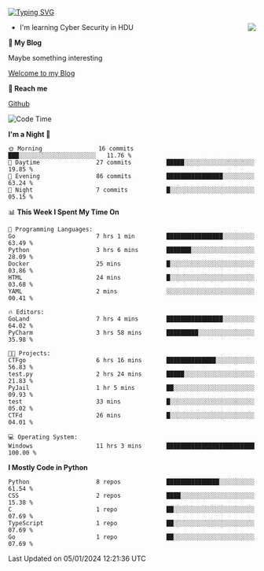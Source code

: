 [![Typing SVG](https://readme-typing-svg.herokuapp.com?font=Fira+Code&pause=1000&random=false&width=450&height=60&lines=Hello+%F0%9F%91%8B%F0%9F%8F%BB;I'm+JBNRZ)](https://git.io/typing-svg)

<a href="#">
  <img align="right" src="https://github-readme-stats.vercel.app/api?username=JBNRZ&show_icons=true&bg_color=15,f2f7fd,E0EAFC" />
</a>

- I'm learning Cyber Security in HDU

 **🌱 My Blog**

Maybe something interesting

[Welcome to my Blog](https://jbnrz.com.cn/)

 **💬 Reach me** 

[Github](https://github.com/JBNRZ)


<!--START_SECTION:waka-->
![Code Time](http://img.shields.io/badge/Code%20Time-254%20hrs%208%20mins-blue)

**I'm a Night 🦉** 

```text
🌞 Morning                16 commits          ███░░░░░░░░░░░░░░░░░░░░░░   11.76 % 
🌆 Daytime                27 commits          █████░░░░░░░░░░░░░░░░░░░░   19.85 % 
🌃 Evening                86 commits          ████████████████░░░░░░░░░   63.24 % 
🌙 Night                  7 commits           █░░░░░░░░░░░░░░░░░░░░░░░░   05.15 % 
```


📊 **This Week I Spent My Time On** 

```text
💬 Programming Languages: 
Go                       7 hrs 1 min         ████████████████░░░░░░░░░   63.49 % 
Python                   3 hrs 6 mins        ███████░░░░░░░░░░░░░░░░░░   28.09 % 
Docker                   25 mins             █░░░░░░░░░░░░░░░░░░░░░░░░   03.86 % 
HTML                     24 mins             █░░░░░░░░░░░░░░░░░░░░░░░░   03.68 % 
YAML                     2 mins              ░░░░░░░░░░░░░░░░░░░░░░░░░   00.41 % 

🔥 Editors: 
GoLand                   7 hrs 4 mins        ████████████████░░░░░░░░░   64.02 % 
PyCharm                  3 hrs 58 mins       █████████░░░░░░░░░░░░░░░░   35.98 % 

🐱‍💻 Projects: 
CTFgo                    6 hrs 16 mins       ██████████████░░░░░░░░░░░   56.83 % 
test.py                  2 hrs 24 mins       █████░░░░░░░░░░░░░░░░░░░░   21.83 % 
PyJail                   1 hr 5 mins         ██░░░░░░░░░░░░░░░░░░░░░░░   09.93 % 
test                     33 mins             █░░░░░░░░░░░░░░░░░░░░░░░░   05.02 % 
CTFd                     26 mins             █░░░░░░░░░░░░░░░░░░░░░░░░   04.01 % 

💻 Operating System: 
Windows                  11 hrs 3 mins       █████████████████████████   100.00 % 
```

**I Mostly Code in Python** 

```text
Python                   8 repos             ███████████████░░░░░░░░░░   61.54 % 
CSS                      2 repos             ████░░░░░░░░░░░░░░░░░░░░░   15.38 % 
C                        1 repo              ██░░░░░░░░░░░░░░░░░░░░░░░   07.69 % 
TypeScript               1 repo              ██░░░░░░░░░░░░░░░░░░░░░░░   07.69 % 
Go                       1 repo              ██░░░░░░░░░░░░░░░░░░░░░░░   07.69 % 
```




 Last Updated on 05/01/2024 12:21:36 UTC
<!--END_SECTION:waka-->
